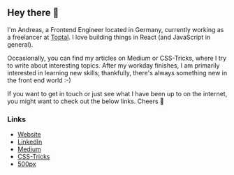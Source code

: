 ## Hey there 👋

I'm Andreas, a Frontend Engineer located in Germany, currently working as a freelancer at [Toptal](https://toptal.com). I love building things in React (and JavaScript in general).

Occasionally, you can find my articles on Medium or CSS-Tricks, where I try to write about interesting topics. After my workday finishes, I am primarily interested in learning new skills; thankfully, there's always something new in the front end world :-)

If you want to get in touch or just see what I have been up to on the internet, you might want to check out the below links. Cheers 👋

### Links

* [Website](https://andreasremdt.com)
* [LinkedIn](https://linkedin.com/in/andreasremdt)
* [Medium](https://medium.com/@andreas.remdt)
* [CSS-Tricks](https://css-tricks.com/author/andreasremdt/)
* [500px](https://500px.com/andreasremdt)
